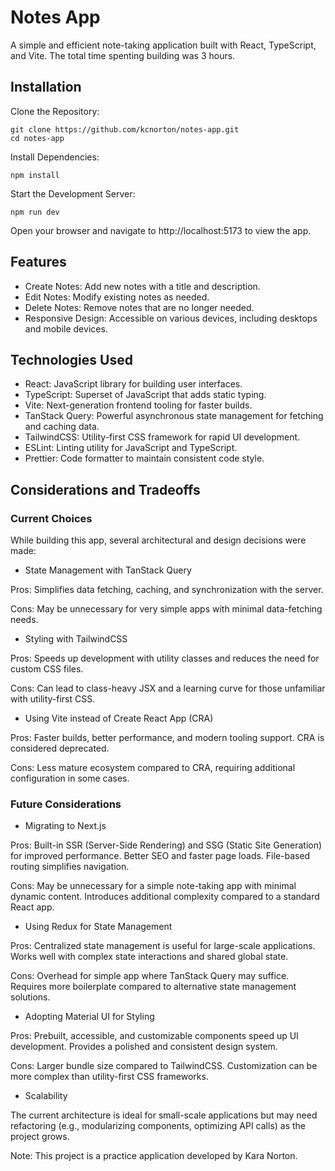 # Notes App

A simple and efficient note-taking application built with React, TypeScript, and Vite. The total time spenting building was 3 hours.

## Installation

Clone the Repository:

```
git clone https://github.com/kcnorton/notes-app.git
cd notes-app
```

Install Dependencies:

```
npm install
```

Start the Development Server:

```
npm run dev
```

Open your browser and navigate to http://localhost:5173 to view the app.

## Features

- Create Notes: Add new notes with a title and description.
- Edit Notes: Modify existing notes as needed.
- Delete Notes: Remove notes that are no longer needed.
- Responsive Design: Accessible on various devices, including desktops and mobile devices.

## Technologies Used

- React: JavaScript library for building user interfaces.
- TypeScript: Superset of JavaScript that adds static typing.
- Vite: Next-generation frontend tooling for faster builds.
- TanStack Query: Powerful asynchronous state management for fetching and caching data.
- TailwindCSS: Utility-first CSS framework for rapid UI development.
- ESLint: Linting utility for JavaScript and TypeScript.
- Prettier: Code formatter to maintain consistent code style.

## Considerations and Tradeoffs

### Current Choices

While building this app, several architectural and design decisions were made:

- State Management with TanStack Query

Pros: Simplifies data fetching, caching, and synchronization with the server.

Cons: May be unnecessary for very simple apps with minimal data-fetching needs.

- Styling with TailwindCSS

Pros: Speeds up development with utility classes and reduces the need for custom CSS files.

Cons: Can lead to class-heavy JSX and a learning curve for those unfamiliar with utility-first CSS.

- Using Vite instead of Create React App (CRA)

Pros: Faster builds, better performance, and modern tooling support. CRA is considered deprecated.

Cons: Less mature ecosystem compared to CRA, requiring additional configuration in some cases.

### Future Considerations

- Migrating to Next.js

Pros:
Built-in SSR (Server-Side Rendering) and SSG (Static Site Generation) for improved performance. Better SEO and faster page loads. File-based routing simplifies navigation.

Cons:
May be unnecessary for a simple note-taking app with minimal dynamic content. Introduces additional complexity compared to a standard React app.

- Using Redux for State Management

Pros:
Centralized state management is useful for large-scale applications. Works well with complex state interactions and shared global state.

Cons:
Overhead for simple app where TanStack Query may suffice. Requires more boilerplate compared to alternative state management solutions.

- Adopting Material UI for Styling

Pros:
Prebuilt, accessible, and customizable components speed up UI development. Provides a polished and consistent design system.

Cons:
Larger bundle size compared to TailwindCSS. Customization can be more complex than utility-first CSS frameworks.

- Scalability

The current architecture is ideal for small-scale applications but may need refactoring (e.g., modularizing components, optimizing API calls) as the project grows.

Note: This project is a practice application developed by Kara Norton.
